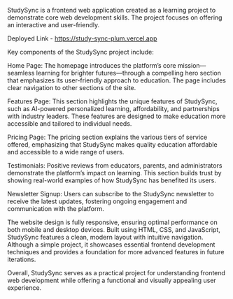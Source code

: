 StudySync is a frontend web application created as a learning project to demonstrate core web development skills. The project focuses on offering an interactive and user-friendly.

Deployed Link - https://study-sync-plum.vercel.app

Key components of the StudySync project include:

Home Page: The homepage introduces the platform’s core mission—seamless learning for brighter futures—through a compelling hero section that emphasizes its user-friendly approach to education. The page includes clear navigation to other sections of the site.

Features Page: This section highlights the unique features of StudySync, such as AI-powered personalized learning, affordability, and partnerships with industry leaders. These features are designed to make education more accessible and tailored to individual needs.

Pricing Page: The pricing section explains the various tiers of service offered, emphasizing that StudySync makes quality education affordable and accessible to a wide range of users.

Testimonials: Positive reviews from educators, parents, and administrators demonstrate the platform’s impact on learning. This section builds trust by showing real-world examples of how StudySync has benefited its users.

Newsletter Signup: Users can subscribe to the StudySync newsletter to receive the latest updates, fostering ongoing engagement and communication with the platform.

The website design is fully responsive, ensuring optimal performance on both mobile and desktop devices. Built using HTML, CSS, and JavaScript, StudySync features a clean, modern layout with intuitive navigation. Although a simple project, it showcases essential frontend development techniques and provides a foundation for more advanced features in future iterations.

Overall, StudySync serves as a practical project for understanding frontend web development while offering a functional and visually appealing user experience.
